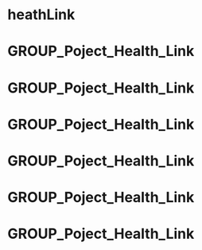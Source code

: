 # heathLink
# GROUP_Poject_Health_Link
# GROUP_Poject_Health_Link
# GROUP_Poject_Health_Link
# GROUP_Poject_Health_Link
# GROUP_Poject_Health_Link
# GROUP_Poject_Health_Link
